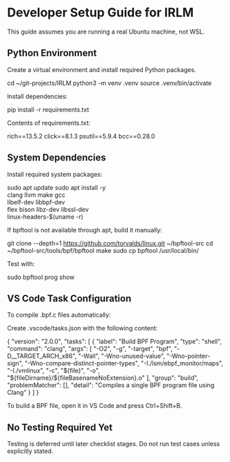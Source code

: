 # Developer Setup Guide for IRLM

This guide assumes you are running a real Ubuntu machine, not WSL.

## Python Environment

Create a virtual environment and install required Python packages.

cd ~/git-projects/IRLM
python3 -m venv .venv
source .venv/bin/activate

Install dependencies:

pip install -r requirements.txt

Contents of requirements.txt:

rich==13.5.2
click==8.1.3
psutil==5.9.4
bcc==0.28.0

## System Dependencies

Install required system packages:

sudo apt update
sudo apt install -y \
  clang llvm make gcc \
  libelf-dev libbpf-dev \
  flex bison libz-dev libssl-dev \
  linux-headers-$(uname -r)

If bpftool is not available through apt, build it manually:

git clone --depth=1 https://github.com/torvalds/linux.git ~/bpftool-src
cd ~/bpftool-src/tools/bpf/bpftool
make
sudo cp bpftool /usr/local/bin/

Test with:

sudo bpftool prog show

## VS Code Task Configuration

To compile .bpf.c files automatically:

Create .vscode/tasks.json with the following content:

{
  "version": "2.0.0",
  "tasks": [
    {
      "label": "Build BPF Program",
      "type": "shell",
      "command": "clang",
      "args": [
        "-O2",
        "-g",
        "-target", "bpf",
        "-D__TARGET_ARCH_x86",
        "-Wall",
        "-Wno-unused-value",
        "-Wno-pointer-sign",
        "-Wno-compare-distinct-pointer-types",
        "-I./lsm/ebpf_monitor/maps",
        "-I./vmlinux",
        "-c",
        "${file}",
        "-o",
        "${fileDirname}/${fileBasenameNoExtension}.o"
      ],
      "group": "build",
      "problemMatcher": [],
      "detail": "Compiles a single BPF program file using Clang"
    }
  ]
}

To build a BPF file, open it in VS Code and press Ctrl+Shift+B.

## No Testing Required Yet

Testing is deferred until later checklist stages. Do not run test cases unless explicitly stated.

